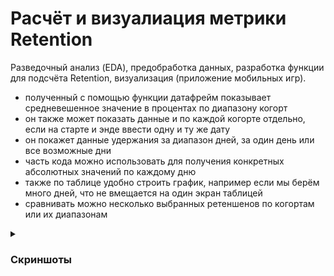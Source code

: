 # Расчёт и визуалиация метрики Retention
Разведочный анализ (EDA), предобработка данных, разработка функции для подсчёта Retention, визуализация (приложение мобильных игр).

- полученный с помощью функции датафрейм показывает средневешенное значение в процентах по диапазону когорт
- он также может показать данные и по каждой когорте отдельно, если на старте и энде ввести одну и ту же дату
- он покажет данные удержания за диапазон дней, за один день или все возможные дни
- часть кода можно использовать для получения конкретных абсолютных значений по каждому дню
- также по таблице удобно строить график, например если мы берём много дней, что не вмещается на один экран таблицей
- сравнивать можно несколько выбранных ретеншенов по когортам или их диапазонам

<details>
<summary><h3>Скриншоты</h3></summary>
  <br>
<img src="[https://github.com/a-zaboev/Retention_for_mobile_game_app/blob/main/Retention.JPG](https://github.com/a-zaboev/Retention_for_mobile_game_app/blob/main/Retention.JPG)" alt='Tableu screen' width='720''>
  <br> 
<img src="[https://github.com/a-zaboev/Retention_for_mobile_game_app/blob/main/DataFrame.JPG](https://github.com/a-zaboev/Retention_for_mobile_game_app/blob/main/DataFrame.JPG)" alt='Tableu screen' width='720''>
  <br> 
<img src="[https://github.com/a-zaboev/Retention_for_mobile_game_app/blob/main/Visualization.JPG](https://github.com/a-zaboev/Retention_for_mobile_game_app/blob/main/Visualization.JPG)" alt='Tableu screen' width='720''>
